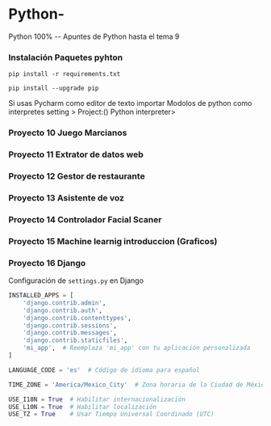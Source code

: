 # Python-
Python 100% 
-- Apuntes de Python hasta el tema 9 

### Instalación Paquetes pyhton
```shell
pip install -r requirements.txt
```

```shell
pip install --upgrade pip
```
Si usas Pycharm como editor de texto importar Modolos de python como interpretes
setting > Project:() Python interpreter> 

### Proyecto 10 Juego Marcianos
### Proyecto 11 Extrator de datos web
### Proyecto 12 Gestor de restaurante
### Proyecto 13 Asistente de voz
### Proyecto 14 Controlador Facial Scaner
### Proyecto 15 Machine learnig introduccion (Graficos) 
### Proyecto 16 Django 
Configuración de `settings.py` en Django

```python
INSTALLED_APPS = [
    'django.contrib.admin',
    'django.contrib.auth',
    'django.contrib.contenttypes',
    'django.contrib.sessions',
    'django.contrib.messages',
    'django.contrib.staticfiles',
    'mi_app',  # Reemplaza 'mi_app' con tu aplicación personalizada
]

LANGUAGE_CODE = 'es'  # Código de idioma para español

TIME_ZONE = 'America/Mexico_City'  # Zona horaria de la Ciudad de México

USE_I18N = True  # Habilitar internacionalización
USE_L10N = True  # Habilitar localización
USE_TZ = True    # Usar Tiempo Universal Coordinado (UTC)
